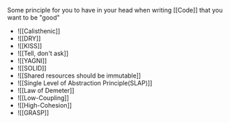 Some principle for you to have in your head when writing [[Code]] that you want to be "good"

- ![[Calisthenic]]
- ![[DRY]]
- ![[KISS]]
- ![[Tell, don't ask]]
- ![[YAGNI]]
- ![[SOLID]]
- ![[Shared resources should be immutable]]
- ![[Single Level of Abstraction Principle(SLAP)]]
- ![[Law of Demeter]]
- ![[Low-Coupling]]
- ![[High-Cohesion]]
- ![[GRASP]]